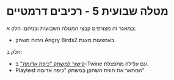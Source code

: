 # מטלה שבועית 5 - רכיבים דרמטיים
במאגר זה מצורפים קבצי המטלה השבועית ובניהם:
חלק א:
* ניתוח משחק Angry Birds2 באמצעות מצגת.

חלק ב:
* [קישור למשחק "כיפה אדומה"](https://alon5564.itch.io/cipadoma) ב-Twine עם עלילה מתפצלת.
* Playtest המתאר את חווית השחקן במשחק "כיפה אדומה"
